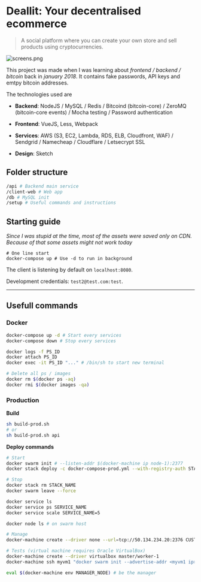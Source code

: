 # Deallit: Your decentralised ecommerce

> A social platform where you can create your own store and sell products using cryptocurrencies.

![screens.png](/Users/jterrazz/Projects/deallit-deprecated/doc/screens.png)

This project was made when I was learning about *frontend / backend / bitcoin* back in *january 2018*. It contains fake passwords, API keys and emtpy bitcoin addresses.

The technologies used are

- **Backend**: NodeJS / MySQL / Redis / Bitcoind (bitcoin-core) / ZeroMQ (bitcoin-core events) / Mocha testing / Password authentication

- **Frontend**: VueJS, Less, Webpack

- **Services**: AWS (S3, EC2, Lambda, RDS, ELB, Cloudfront, WAF) / Sendgrid / Namecheap / Cloudflare / Letsecrypt SSL

- **Design**: Sketch

## Folder structure

```bash
/api # Backend main service
/client-web # Web app
/db # MySQL init
/setup # Useful commands and instructions
```

## Starting guide

*Since I was stupid at the time, most of the assets were saved only on CDN. Because of that some assets might not work today*

```
# One line start
docker-compose up # Use -d to run in background
```

The client is listening by default on `localhost:8080`.

Development credentials: `test2@test.com:test`.

---

## Usefull commands

### Docker

```bash
docker-compose up -d # Start every services
docker-compose down # Stop every services

docker logs -f PS_ID
docker attach PS_ID
docker exec -it PS_ID "..." # /bin/sh to start new terminal

# Delete all ps / images
docker rm $(docker ps -aq)
docker rmi $(docker images -qa)
```

### Production

**Build**

```bash
sh build-prod.sh
# or
sh build-prod.sh api
```

**Deploy commands**

```bash
# Start
docker swarm init # --listen-addr $(docker-machine ip node-1):2377
docker stack deploy -c docker-compose-prod.yml --with-registry-auth STACK_NAME

# Stop
docker stack rm STACK_NAME
docker swarm leave --force

docker service ls
docker service ps SERVICE_NAME
docker service scale SERVICE_NAME=5

docker node ls # on swarm host

# Manage
docker-machine create --driver none --url=tcp://50.134.234.20:2376 CUSTOM_HW

# Tests (virtual machine requires Oracle VirtualBox)
docker-machine create --driver virtualbox master/worker-1
docker-machine ssh myvm1 "docker swarm init --advertise-addr <myvm1 ip>"

eval $(docker-machine env MANAGER_NODE) # be the manager
```
